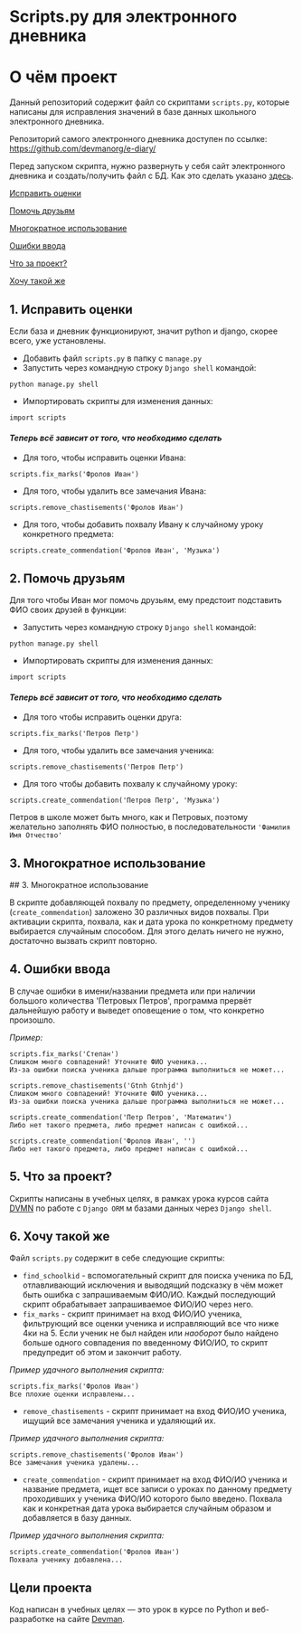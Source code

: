 # Scripts.py для электронного дневника

<h1 id="about"> О чём проект </h1>

Данный репозиторий содержит файл со скриптами `scripts.py`, которые написаны для исправления значений в базе данных школьного электронного дневника.

Репозиторий самого электронного дневника доступен по ссылке: https://github.com/devmanorg/e-diary/

Перед запуском скрипта, нужно развернуть у себя сайт электронного дневника и создать/получить файл с БД. Как это сделать указано [здесь](https://github.com/devmanorg/e-diary/blob/master/README.md).

[Исправить оценки](#fix_marks)

[Помочь друзьям](#help_friends)

[Многократное использование](#reuse)

[Ошибки ввода](#input_mistakes)

[Что за проект?](#what_is_it)

[Хочу такой же](#want_same)

<h2 id="fix_marks"> 1. Исправить оценки </h2>

Если база и дневник функционируют, значит python и django, скорее всего, уже установлены.

- Добавить файл `scripts.py` в папку с `manage.py`
- Запустить через командную строку `Django shell` командой:
```commandline
python manage.py shell
```
- Импортировать скрипты для изменения данных:
```commandline
import scripts
```
#### _Теперь всё зависит от того, что необходимо сделать_
- Для того, чтобы исправить оценки Ивана:
```commandline
scripts.fix_marks('Фролов Иван')
```
- Для того, чтобы удалить все замечания Ивана:
```commandline
scripts.remove_chastisements('Фролов Иван')
```
- Для того, чтобы добавить похвалу Ивану к случайному уроку конкретного предмета:
```commandline
scripts.create_commendation('Фролов Иван', 'Музыка')
```


<h2 id="help_friends"> 2. Помочь друзьям </h2>

Для того чтобы Иван мог помочь друзьям, ему предстоит подставить ФИО своих друзей в функции:

- Запустить через командную строку `Django shell` командой:
```commandline
python manage.py shell
```
- Импортировать скрипты для изменения данных:
```commandline
import scripts
```
#### _Теперь всё зависит от того, что необходимо сделать_

- Для того чтобы исправить оценки друга:
```commandline
scripts.fix_marks('Петров Петр')
```
- Для того, чтобы удалить все замечания ученика:
```commandline
scripts.remove_chastisements('Петров Петр')
```
- Для того чтобы добавить похвалу к случайному уроку:
```commandline
scripts.create_commendation('Петров Петр', 'Музыка')
```

Петров в школе может быть много, как и Петровых, поэтому желательно заполнять ФИО полностью, в последовательности `'Фамилия Имя Отчество'`


<h2 id="reuse"> 3. Многократное использование </h2>
## 3. Многократное использование

В скрипте добавляющей похвалу по предмету, определенному ученику (`create_commendation`) заложено 30 различных видов похвалы.
При активации скрипта, похвала, как и дата урока по конкретному предмету выбирается случайным способом.
Для этого делать ничего не нужно, достаточно вызвать скрипт повторно.

<h2 id="input_mistakes"> 4. Ошибки ввода </h2>

В случае ошибки в имени/названии предмета или при наличии большого количества 'Петровых Петров', программа прервёт дальнейшую работу и выведет оповещение о том, что конкретно произошло.

_Пример:_
```commandline
scripts.fix_marks('Степан')      
Слишком много совпадений! Уточните ФИО ученика...
Из-за ошибки поиска ученика дальше программа выполниться не может...

scripts.remove_chastisements('Gtnh Gtnhjd')            
Слишком много совпадений! Уточните ФИО ученика...
Из-за ошибки поиска ученика дальше программа выполниться не может...

scripts.create_commendation('Петр Петров', 'Математич') 
Либо нет такого предмета, либо предмет написан с ошибкой...

scripts.create_commendation('Фролов Иван', '') 
Либо нет такого предмета, либо предмет написан с ошибкой...
```

<h2 id="what_is_it"> 5. Что за проект? </h2>

Скрипты написаны в учебных целях, в рамках урока курсов сайта [DVMN](https://dvmn.org)  по работе с `Django ORM` м базами данных через `Django shell`.


<h2 id="want_same"> 6. Хочу такой же </h2>

Файл `scripts.py` содержит в себе следующие скрипты:
- `find_schoolkid` - вспомогательный скрипт для поиска ученика по БД, отлавливающий исключения и выводящий подсказку
в чём может быть ошибка с запрашиваемым ФИО/ИО. Каждый последующий скрипт обрабатывает запрашиваемое ФИО/ИО через него.
- `fix_marks` - скрипт принимает на вход ФИО/ИО ученика, фильтрующий все оценки ученика и исправляющий все что ниже 4ки на 5.
 Если ученик не был найден или *наоборот* было найдено больше одного совпадения по введенному ФИО/ИО, то скрипт предупредит об этом и закончит работу.

*Пример удачного выполнения скрипта:*
```commandline
scripts.fix_marks('Фролов Иван') 
Все плохие оценки исправлены...
```

- `remove_chastisements` - скрипт принимает на вход ФИО/ИО ученика, ищущий все замечания ученика и удаляющий их.

*Пример удачного выполнения скрипта:*
```commandline
scripts.remove_chastisements('Фролов Иван') 
Все замечания ученика удалены...
```
- `create_commendation` - скрипт принимает на вход ФИО/ИО ученика и название предмета, ищет все записи о уроках по данному предмету проходивших
у ученика ФИО/ИО которого было введено. Похвала как и конкретная дата урока выбирается случайным образом и добавляется в базу данных.

*Пример удачного выполнения скрипта:*
```commandline
scripts.create_commendation('Фролов Иван') 
Похвала ученику добавлена...
```

## Цели проекта

Код написан в учебных целях — это урок в курсе по Python и веб-разработке на сайте [Devman](https://dvmn.org).
